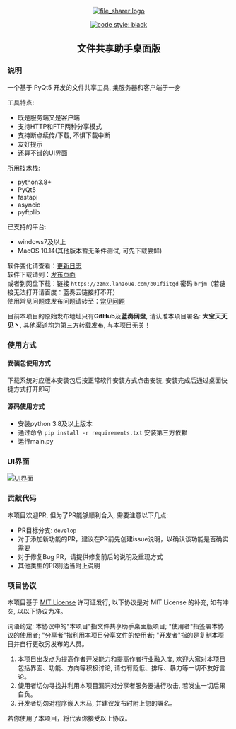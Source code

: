 <p align="center"><a href="https://github.com/zzmx-sudo/file_sharer-LAN"><img src="https://github.com/zzmx-sudo/file_sharer-LAN/blob/master/docs/logo.png" alt="file_sharer logo"></a></p>

<p align="center">
    <a href="https://github.com/psf/black"><img src="https://img.shields.io/badge/code%20style-black-000000.svg" alt="code style: black"></a>
</p>

<h2 align="center">文件共享助手桌面版</h2>

### 说明
一个基于 PyQt5 开发的文件共享工具, 集服务器和客户端于一身

工具特点:

- 既是服务端又是客户端
- 支持HTTP和FTP两种分享模式
- 支持断点续传/下载, 不惧下载中断
- 友好提示
- 还算不错的UI界面

所用技术栈:

- python3.8+
- PyQt5
- fastapi
- asyncio
- pyftplib

已支持的平台:

- windows7及以上
- MacOS 10.14(其他版本暂无条件测试, 可先下载尝鲜)

软件变化请查看：[更新日志](https://github.com/zzmx-sudo/file_sharer-LAN/blob/master/CHANGELOG.md)<br>
软件下载请到：[发布页面](https://github.com/zzmx-sudo/file_sharer-Desktop/releases)<br>
或者到网盘下载：链接 `https://zzmx.lanzoue.com/b01fiitgd` 密码 `brjm`（若链接无法打开请百度：蓝奏云链接打不开）<br>
使用常见问题或发布问题请转至：[常见问题](https://github.com/zzmx-sudo/file_sharer-Desktop/issues)

目前本项目的原始发布地址只有**GitHub**及**蓝奏网盘**, 请认准本项目署名: **大宝天天见丶**, 其他渠道均为第三方转载发布, 与本项目无关！

### 使用方式

#### 安装包使用方式

下载系统对应版本安装包后按正常软件安装方式点击安装, 安装完成后通过桌面快捷方式打开即可

#### 源码使用方式

* 安装python 3.8及以上版本
* 通过命令 `pip install -r requirements.txt` 安装第三方依赖
* 运行main.py

### UI界面

<p><a href="https://github.com/zzmx-sudo/file_sharer-LAN"><img src="https://github.com/zzmx-sudo/file_sharer-LAN/blob/master/docs/app.png" alt="UI界面"></a></p>

### 贡献代码

本项目欢迎PR, 但为了PR能够顺利合入, 需要注意以下几点:

- PR目标分支: `develop`
- 对于添加新功能的PR，建议在PR前先创建issue说明，以确认该功能是否确实需要
- 对于修复Bug PR，请提供修复前后的说明及重现方式
- 其他类型的PR则适当附上说明

### 项目协议

本项目基于 [MIT License](https://github.com/zzmx-sudo/file_sharer-Desktop/blob/master/LICENSE) 许可证发行, 以下协议是对 MIT License 的补充, 如有冲突, 以以下协议为准。

词语约定: 本协议中的"本项目"指文件共享助手桌面版项目; "使用者"指签署本协议的使用者; "分享者"指利用本项目分享文件的使用者; "开发者"指的是复制本项目并自行更改另发布的人员。

1. 本项目出发点为提高作者开发能力和提高作者行业融入度, 欢迎大家对本项目包括界面、功能、方向等积极讨论, 请勿有贬低、排斥、暴力等一切不友好言论。
2. 使用者切勿寻找并利用本项目漏洞对分享者服务器进行攻击, 若发生一切后果自负。
3. 开发者切勿对程序嵌入木马, 并建议发布时附上您的署名。

若你使用了本项目，将代表你接受以上协议。